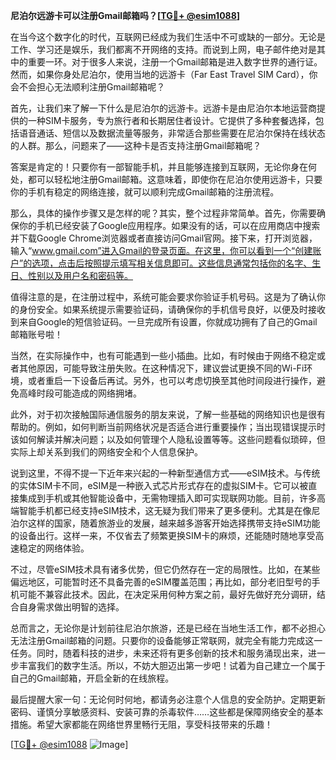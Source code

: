 **尼泊尔远游卡可以注册Gmail邮箱吗？[[TG💪+ @esim1088](https://t.me/s/esim1088)]**

在当今这个数字化的时代，互联网已经成为我们生活中不可或缺的一部分。无论是工作、学习还是娱乐，我们都离不开网络的支持。而说到上网，电子邮件绝对是其中的重要一环。对于很多人来说，注册一个Gmail邮箱是进入数字世界的通行证。然而，如果你身处尼泊尔，使用当地的远游卡（Far East Travel SIM Card），你会不会担心无法顺利注册Gmail邮箱呢？

首先，让我们来了解一下什么是尼泊尔的远游卡。远游卡是由尼泊尔本地运营商提供的一种SIM卡服务，专为旅行者和长期居住者设计。它提供了多种套餐选择，包括语音通话、短信以及数据流量等服务，非常适合那些需要在尼泊尔保持在线状态的人群。那么，问题来了——这种卡是否支持注册Gmail邮箱呢？

答案是肯定的！只要你有一部智能手机，并且能够连接到互联网，无论你身在何处，都可以轻松地注册Gmail邮箱。这意味着，即使你在尼泊尔使用远游卡，只要你的手机有稳定的网络连接，就可以顺利完成Gmail邮箱的注册流程。

那么，具体的操作步骤又是怎样的呢？其实，整个过程非常简单。首先，你需要确保你的手机已经安装了Google应用程序。如果没有的话，可以在应用商店中搜索并下载Google Chrome浏览器或者直接访问Gmail官网。接下来，打开浏览器，输入“www.gmail.com”进入Gmail的登录页面。在这里，你可以看到一个“创建账户”的选项，点击后按照提示填写相关信息即可。这些信息通常包括你的名字、生日、性别以及用户名和密码等。

值得注意的是，在注册过程中，系统可能会要求你验证手机号码。这是为了确认你的身份安全。如果系统提示需要验证码，请确保你的手机信号良好，以便及时接收到来自Google的短信验证码。一旦完成所有设置，你就成功拥有了自己的Gmail邮箱账号啦！

当然，在实际操作中，也有可能遇到一些小插曲。比如，有时候由于网络不稳定或者其他原因，可能导致注册失败。在这种情况下，建议尝试更换不同的Wi-Fi环境，或者重启一下设备后再试。另外，也可以考虑切换至其他时间段进行操作，避免高峰时段可能造成的网络拥堵。

此外，对于初次接触国际通信服务的朋友来说，了解一些基础的网络知识也是很有帮助的。例如，如何判断当前网络状况是否适合进行重要操作；当出现错误提示时该如何解读并解决问题；以及如何管理个人隐私设置等等。这些问题看似琐碎，但实际上却关系到我们的网络安全和个人信息保护。

说到这里，不得不提一下近年来兴起的一种新型通信方式——eSIM技术。与传统的实体SIM卡不同，eSIM是一种嵌入式芯片形式存在的虚拟SIM卡。它可以被直接集成到手机或其他智能设备中，无需物理插入即可实现联网功能。目前，许多高端智能手机都已经支持eSIM技术，这无疑为我们带来了更多便利。尤其是在像尼泊尔这样的国家，随着旅游业的发展，越来越多游客开始选择携带支持eSIM功能的设备出行。这样一来，不仅省去了频繁更换SIM卡的麻烦，还能随时随地享受高速稳定的网络体验。

不过，尽管eSIM技术具有诸多优势，但它仍然存在一定的局限性。比如，在某些偏远地区，可能暂时还不具备完善的eSIM覆盖范围；再比如，部分老旧型号的手机可能不兼容此技术。因此，在决定采用何种方案之前，最好先做好充分调研，结合自身需求做出明智的选择。

总而言之，无论你是计划前往尼泊尔旅游，还是已经在当地生活工作，都不必担心无法注册Gmail邮箱的问题。只要你的设备能够正常联网，就完全有能力完成这一任务。同时，随着科技的进步，未来还将有更多创新的技术和服务涌现出来，进一步丰富我们的数字生活。所以，不妨大胆迈出第一步吧！试着为自己建立一个属于自己的Gmail邮箱，开启全新的在线旅程。

最后提醒大家一句：无论何时何地，都请务必注意个人信息的安全防护。定期更新密码、谨慎分享敏感资料、安装可靠的杀毒软件……这些都是保障网络安全的基本措施。希望大家都能在网络世界里畅行无阻，享受科技带来的乐趣！

[[TG💪+ @esim1088](https://t.me/s/esim1088) ![Image](https://i.postimg.cc/4NQfJmqS/Snipaste-2025-05-13-00-14-12.png)]